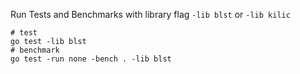 Run Tests and Benchmarks with library flag `-lib blst` or `-lib kilic`

```
# test
go test -lib blst
# benchmark
go test -run none -bench . -lib blst
```